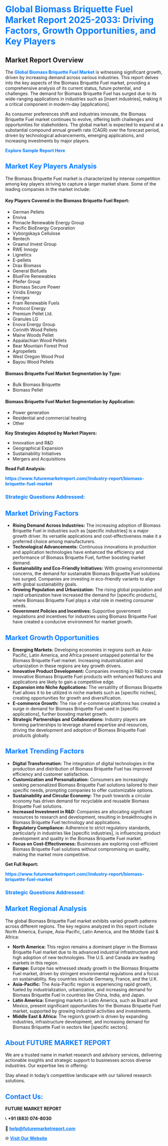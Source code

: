 <h1 style="color: #007BFF;">Global Biomass Briquette Fuel Market Report 2025-2033: Driving Factors, Growth Opportunities, and Key Players</h1>

<section id="overview">
<h2>Market Report Overview</h2>
<p>The <a href="https://www.futuremarketreport.com//industry-report/biomass-briquette-fuel-market" style="color: #007BFF; text-decoration: none;"><strong>Global Biomass Briquette Fuel Market</strong></a> is witnessing significant growth, driven by increasing demand across various industries. This report delves into the key aspects of the Biomass Briquette Fuel market, providing a comprehensive analysis of its current status, future potential, and challenges. The demand for Biomass Briquette Fuel has surged due to its wide-ranging applications in industries such as [insert industries], making it a critical component in modern-day [applications].</p>
<p>As consumer preferences shift and industries innovate, the Biomass Briquette Fuel market continues to evolve, offering both challenges and opportunities for stakeholders. The global market is expected to expand at a substantial compound annual growth rate (CAGR) over the forecast period, driven by technological advancements, emerging applications, and increasing investments by major players.</p>
</section>

<section id="overview">
<p><a href="https://www.futuremarketreport.com//request-sample/reportId=60806" style="color: #007BFF; text-decoration: none;"><strong>Explore Sample Report Here</strong></a></p>
</section>

<section id="key-players">
<h2 style="color: #007BFF;">Market Key Players Analysis</h2>
<p>The Biomass Briquette Fuel market is characterized by intense competition among key players striving to capture a larger market share. Some of the leading companies in the market include:</p>
<h4>Key Players Covered in the Biomass Briquette Fuel Report:</h4>
<ul><li>German Pellets</li><li>Enviva</li><li>Pinnacle Renewable Energy Group</li><li>Pacific BioEnergy Corporation</li><li>Vyborgskaya Cellulose</li><li>Rentech</li><li>Graanul Invest Group</li><li>RWE Innogy</li><li>Lignetics</li><li>E-pellets</li><li>Drax Biomass</li><li>General Biofuels</li><li>BlueFire Renewables</li><li>Pfeifer Group</li><li>Biomass Secure Power</li><li>Viridis Energy</li><li>Energex</li><li>Fram Renewable Fuels</li><li>Protocol Energy</li><li>Premium Pellet Ltd.</li><li>Granules LG</li><li>Enova Energy Group</li><li>Corinith Wood Pellets</li><li>Maine Woods Pellet</li><li>Appalachian Wood Pellets</li><li>Bear Mountain Forest Prod</li><li>Agropellets</li><li>West Oregon Wood Prod</li><li>Bayou Wood Pellets</li></ul>
<h4>Biomass Briquette Fuel Market Segmentation by Type:</h4>
<ul><li>Bulk Biomass Briquette</li><li>Biomass Pellet</li></ul>

<h4>Biomass Briquette Fuel Market Segmentation by Application:</h4>
<ul><li>Power generation</li><li>Residential and commercial heating</li><li>Other</li></ul>
<p><strong>Key Strategies Adopted by Market Players:</strong></p>
<ul>
<li>Innovation and R&D</li>
<li>Geographical Expansion</li>
<li>Sustainability Initiatives</li>
<li>Mergers and Acquisitions</li>
</ul>
</section>

<section>
<p><strong>Read Full Analysis: </strong></p><a href="https://www.futuremarketreport.com//industry-report/biomass-briquette-fuel-market" style="color: #007BFF; text-decoration: none;"><strong>https://www.futuremarketreport.com//industry-report/biomass-briquette-fuel-market</strong></a>
<h3 style="color: #007BFF;">Strategic Questions Addressed:</h3>
</section>

<section id="driving-factors">
<h2 style="color: #007BFF;">Market Driving Factors</h2>
<ul>
<li><strong>Rising Demand Across Industries:</strong> The increasing adoption of Biomass Briquette Fuel in industries such as [specific industries] is a major growth driver. Its versatile applications and cost-effectiveness make it a preferred choice among manufacturers.</li>
<li><strong>Technological Advancements:</strong> Continuous innovations in production and application technologies have enhanced the efficiency and performance of Biomass Briquette Fuel, further boosting market demand.</li>
<li><strong>Sustainability and Eco-Friendly Initiatives:</strong> With growing environmental concerns, the demand for sustainable Biomass Briquette Fuel solutions has surged. Companies are investing in eco-friendly variants to align with global sustainability goals.</li>
<li><strong>Growing Population and Urbanization:</strong> The rising global population and rapid urbanization have increased the demand for [specific products], where Biomass Briquette Fuel plays a vital role in meeting consumer needs.</li>
<li><strong>Government Policies and Incentives:</strong> Supportive government regulations and incentives for industries using Biomass Briquette Fuel have created a conducive environment for market growth.</li>
</ul>
</section>

<section id="growth-opportunities">
<h2 style="color: #007BFF;">Market Growth Opportunities</h2>
<ul>
<li><strong>Emerging Markets:</strong> Developing economies in regions such as Asia-Pacific, Latin America, and Africa present untapped potential for the Biomass Briquette Fuel market. Increasing industrialization and urbanization in these regions are key growth drivers.</li>
<li><strong>Innovative Product Development:</strong> Companies investing in R&D to create innovative Biomass Briquette Fuel products with enhanced features and applications are likely to gain a competitive edge.</li>
<li><strong>Expansion into Niche Applications:</strong> The versatility of Biomass Briquette Fuel allows it to be utilized in niche markets such as [specific niches], creating opportunities for growth and diversification.</li>
<li><strong>E-commerce Growth:</strong> The rise of e-commerce platforms has created a surge in demand for Biomass Briquette Fuel used in [specific applications], further boosting market growth.</li>
<li><strong>Strategic Partnerships and Collaborations:</strong> Industry players are forming partnerships to leverage shared expertise and resources, driving the development and adoption of Biomass Briquette Fuel products globally.</li>
</ul>
</section>

<section id="trending-factors">
<h2 style="color: #007BFF;">Market Trending Factors</h2>
<ul>
<li><strong>Digital Transformation:</strong> The integration of digital technologies in the production and distribution of Biomass Briquette Fuel has improved efficiency and customer satisfaction.</li>
<li><strong>Customization and Personalization:</strong> Consumers are increasingly seeking personalized Biomass Briquette Fuel solutions tailored to their specific needs, prompting companies to offer customizable options.</li>
<li><strong>Sustainability and Circular Economy:</strong> The push towards a circular economy has driven demand for recyclable and reusable Biomass Briquette Fuel solutions.</li>
<li><strong>Increased Investment in R&D:</strong> Companies are allocating significant resources to research and development, resulting in breakthroughs in Biomass Briquette Fuel technology and applications.</li>
<li><strong>Regulatory Compliance:</strong> Adherence to strict regulatory standards, particularly in industries like [specific industries], is influencing product development and quality in the Biomass Briquette Fuel market.</li>
<li><strong>Focus on Cost-Effectiveness:</strong> Businesses are exploring cost-efficient Biomass Briquette Fuel solutions without compromising on quality, making the market more competitive.</li>
</ul>
</section>

<section>
<p><strong>Get Full Report: </strong></p><a href="https://www.futuremarketreport.com//industry-report/biomass-briquette-fuel-market" style="color: #007BFF; text-decoration: none;"><strong>https://www.futuremarketreport.com//industry-report/biomass-briquette-fuel-market</strong></a>
<h3 style="color: #007BFF;">Strategic Questions Addressed:</h3>
</section>


<section id="regional-analysis">
<h2 style="color: #007BFF;">Market Regional Analysis</h2>
<p>The global Biomass Briquette Fuel market exhibits varied growth patterns across different regions. The key regions analyzed in this report include North America, Europe, Asia-Pacific, Latin America, and the Middle East & Africa:</p>
<ul>
<li><strong>North America:</strong> This region remains a dominant player in the Biomass Briquette Fuel market due to its advanced industrial infrastructure and high adoption of new technologies. The U.S. and Canada are leading markets in this region.</li>
<li><strong>Europe:</strong> Europe has witnessed steady growth in the Biomass Briquette Fuel market, driven by stringent environmental regulations and a focus on sustainability. Key countries include Germany, France, and the U.K.</li>
<li><strong>Asia-Pacific:</strong> The Asia-Pacific region is experiencing rapid growth, fueled by industrialization, urbanization, and increasing demand for Biomass Briquette Fuel in countries like China, India, and Japan.</li>
<li><strong>Latin America:</strong> Emerging markets in Latin America, such as Brazil and Mexico, present significant opportunities for the Biomass Briquette Fuel market, supported by growing industrial activities and investments.</li>
<li><strong>Middle East & Africa:</strong> The region’s growth is driven by expanding industries, infrastructure development, and increasing demand for Biomass Briquette Fuel in sectors like [specific sectors].</li>
</ul>
</section>

<footer>
<h2 style="color: #007BFF;">About FUTURE MARKET REPORT</h2>
<p>We are a trusted name in market research and advisory services, delivering actionable insights and strategic support to businesses across diverse industries. Our expertise lies in offering:</p>

<p>Stay ahead in today’s competitive landscape with our tailored research solutions.</p>

<h2 style="color: #007BFF;">Contact Us:</h2>
<p><strong>FUTURE MARKET REPORT</strong></p>
<p>📞 <strong>+91 (883) 074-8030</strong></p>
<p>📧 <strong><a href="mailto:help@futuremarketreport.com" style="color: #007BFF;">help@futuremarketreport.com</a></strong></p>
<p>🌐 <strong><a href="https://www.futuremarketreport.com/" style="color: #007BFF;">Visit Our Website</a></strong></p>
</footer>